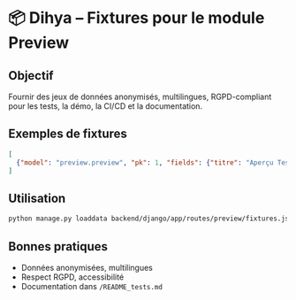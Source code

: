 # 📦 Dihya – Fixtures pour le module Preview

## Objectif
Fournir des jeux de données anonymisés, multilingues, RGPD-compliant pour les tests, la démo, la CI/CD et la documentation.

## Exemples de fixtures
```json
[
  {"model": "preview.preview", "pk": 1, "fields": {"titre": "Aperçu Test", "contenu": "Contenu test", "type": "texte", "cree_par": 1}}
]
```

## Utilisation
```bash
python manage.py loaddata backend/django/app/routes/preview/fixtures.json
```

## Bonnes pratiques
- Données anonymisées, multilingues
- Respect RGPD, accessibilité
- Documentation dans `/README_tests.md`
